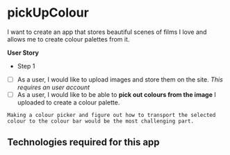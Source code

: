 # pickUpColour  
I want to create an app that stores beautiful scenes of films I love and allows me to create colour palettes from it.   

**User Story**
- Step 1 
 - [ ] As a user, I would like to upload images and store them on the site. *This requires an user account*
 - [ ] As a user, I would like to be able to **pick out colours from the image** I uploaded to create a colour palette.   
```
Making a colour picker and figure out how to transport the selected colour to the colour bar would be the most challenging part.
```
 ## Technologies required for this app
